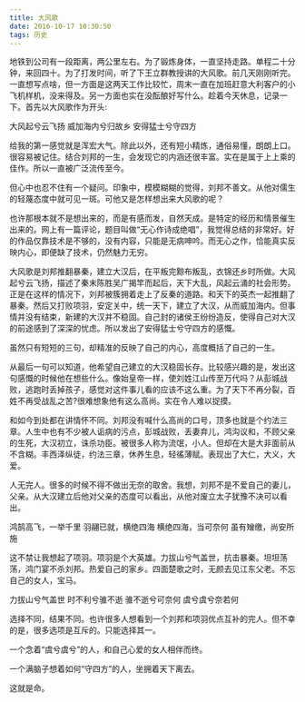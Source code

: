 ```yaml
---
title: 大风歌
date: 2016-10-17 10:30:50
tags: 历史
---
```




地铁到公司有一段距离，两公里左右。为了锻炼身体，一直坚持走路。单程二十分钟，来回四十。为了打发时间，听了下王立群教授讲的大风歌。前几天刚刚听完。一直想写点啥，但一方面是这两天工作比较忙，周末一直在加班赶意大利客户的小飞机样机，没来得及。另一方面也实在没酝酿好写什么。趁着今天休息，记录一下。首先以大风歌作为开头:

大风起兮云飞扬
威加海内兮归故乡
安得猛士兮守四方

给我的第一感觉就是浑宏大气。除此以外，还有短小精炼，通俗易懂，朗朗上口。很容易被记住。结合刘邦的一生，会发现它的内涵还很丰富。实在是属于上上乘的佳作。所以一直被广泛流传至今。

但心中也忍不住有一个疑问。印象中，模模糊糊的觉得，刘邦不善文。从他对儒生的轻蔑态度中就可见一斑。可他又是怎样想出来大风歌的呢？

也许那根本就不是想出来的，而是有感而发，自然天成。是特定的经历和情景催生出来的。网上有一篇评论，题目叫做“无心作诗成绝唱”，我觉得总结的非常好。好的作品仅靠技术是不够的，没有内容，只能是无病呻吟。而无心之作，恰能真实反映内心，即便缺了技术，仍然魅力无穷。

大风歌是刘邦推翻暴秦，建立大汉后，在平叛完黥布叛乱，衣锦还乡时所做。大风起兮云飞扬，描述了秦末陈胜吴广揭竿而起后，天下大乱，风起云涌的社会形势。正是在这样的情况下，刘邦被簇拥着走上了反秦的道路。和天下的英杰一起推翻了暴秦。然后又打败项羽，安定关中，统一天下，建立了大汉，从而威加海内。但事情并没有结束，新建的大汉并不稳固。自己封的诸侯王纷纷造反，使得自己对大汉的前途感到了深深的忧虑。所以发出了安得猛士兮守四方的感慨。

虽然只有短短的三句，却精准的反映了自己的内心，高度概括了自己的一生。

从最后一句可以知道，他希望自己建立的大汉稳固长存。比较感兴趣的是，发出这句感慨的时候他在想些什么。像始皇帝一样，使刘姓江山传至万代吗？从彭城战败，逃跑时丢掉孩子，感觉对这件事儿看的应该不这么重。为了天下不再分裂，百姓不再受战乱之苦?很难想象他有这么高尚。实在令人难以捉摸。

和如今到处都在讲情怀不同。刘邦没有喊什么高尚的口号，顶多也就是个约法三章。人生中也有不少被人诟病的污点，彭城战败，丢妻弃儿，鸿沟议和，不顾父亲的生死，大汉初立，诛杀功臣。被很多人称为流氓，小人。但却在大是大非面前从不含糊。丰西泽纵徒，约法三章，休养生息，轻徭薄赋。表现出了大仁，大义，大爱。

人无完人。很多的时候不得不做出无奈的取舍。我想，刘邦不是不爱自己的妻儿，父亲。从大汉建立后他对父亲的态度可以看出，从他对废立太子犹豫不决可以看出。

鸿鹄高飞，一举千里
羽翮已就，横绝四海
横绝四海，当可奈何
虽有矰缴，尚安所施

这不禁让我想起了项羽。项羽是个大英雄。力拔山兮气盖世，抗击暴秦。坦坦荡荡，鸿门宴不杀刘邦。热爱自己的家乡。四面楚歌之时，无颜去见江东父老。不忘自己的女人，宝马。

力拔山兮气盖世
时不利兮骓不逝
骓不逝兮可奈何
虞兮虞兮奈若何

选择不同，结果不同。也许很多人想看到一个刘邦和项羽优点互补的完人。但不幸的是，很多选项是互斥的。只能选择其一。

一个念着“虞兮虞兮”的人，和自己心爱的女人相伴而终。

一个满脑子想着如何“守四方”的人，坐拥着天下离去。

这就是命。

